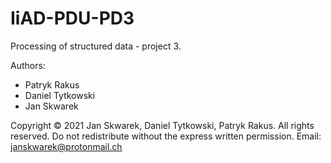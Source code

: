 # IiAD-PDU-PD3
Processing of structured data - project 3.

Authors:
- Patryk Rakus
- Daniel Tytkowski
- Jan Skwarek

Copyright © 2021 Jan Skwarek, Daniel Tytkowski, Patryk Rakus. All rights reserved. Do not redistribute without the express written permission.
Email: janskwarek@protonmail.ch
